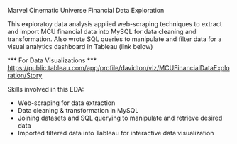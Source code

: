 Marvel Cinematic Universe Financial Data Exploration

This exploratoy data analysis applied web-scraping techniques to extract and import MCU financial data into MySQL for data cleaning and transformation.
Also wrote SQL queries to manipulate and filter data for a visual analytics dashboard in Tableau (link below)

*** For Data Visualizations ***
https://public.tableau.com/app/profile/davidton/viz/MCUFinancialDataExploration/Story 

Skills involved in this EDA:

- Web-scraping for data extraction
- Data cleaning & transformation in MySQL
- Joining datasets and SQL querying to manipulate and retrieve desired data
- Imported filtered data into Tableau for interactive data visualization
